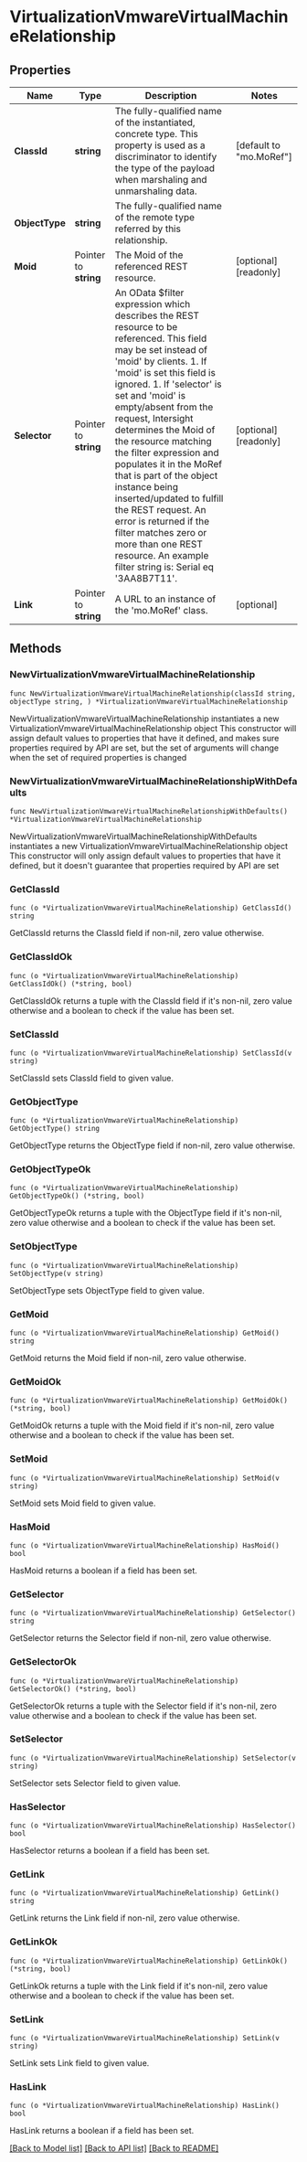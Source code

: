 # VirtualizationVmwareVirtualMachineRelationship

## Properties

Name | Type | Description | Notes
------------ | ------------- | ------------- | -------------
**ClassId** | **string** | The fully-qualified name of the instantiated, concrete type. This property is used as a discriminator to identify the type of the payload when marshaling and unmarshaling data. | [default to "mo.MoRef"]
**ObjectType** | **string** | The fully-qualified name of the remote type referred by this relationship. | 
**Moid** | Pointer to **string** | The Moid of the referenced REST resource. | [optional] [readonly] 
**Selector** | Pointer to **string** | An OData $filter expression which describes the REST resource to be referenced. This field may be set instead of &#39;moid&#39; by clients. 1. If &#39;moid&#39; is set this field is ignored. 1. If &#39;selector&#39; is set and &#39;moid&#39; is empty/absent from the request, Intersight determines the Moid of the resource matching the filter expression and populates it in the MoRef that is part of the object instance being inserted/updated to fulfill the REST request. An error is returned if the filter matches zero or more than one REST resource. An example filter string is: Serial eq &#39;3AA8B7T11&#39;. | [optional] [readonly] 
**Link** | Pointer to **string** | A URL to an instance of the &#39;mo.MoRef&#39; class. | [optional] 

## Methods

### NewVirtualizationVmwareVirtualMachineRelationship

`func NewVirtualizationVmwareVirtualMachineRelationship(classId string, objectType string, ) *VirtualizationVmwareVirtualMachineRelationship`

NewVirtualizationVmwareVirtualMachineRelationship instantiates a new VirtualizationVmwareVirtualMachineRelationship object
This constructor will assign default values to properties that have it defined,
and makes sure properties required by API are set, but the set of arguments
will change when the set of required properties is changed

### NewVirtualizationVmwareVirtualMachineRelationshipWithDefaults

`func NewVirtualizationVmwareVirtualMachineRelationshipWithDefaults() *VirtualizationVmwareVirtualMachineRelationship`

NewVirtualizationVmwareVirtualMachineRelationshipWithDefaults instantiates a new VirtualizationVmwareVirtualMachineRelationship object
This constructor will only assign default values to properties that have it defined,
but it doesn't guarantee that properties required by API are set

### GetClassId

`func (o *VirtualizationVmwareVirtualMachineRelationship) GetClassId() string`

GetClassId returns the ClassId field if non-nil, zero value otherwise.

### GetClassIdOk

`func (o *VirtualizationVmwareVirtualMachineRelationship) GetClassIdOk() (*string, bool)`

GetClassIdOk returns a tuple with the ClassId field if it's non-nil, zero value otherwise
and a boolean to check if the value has been set.

### SetClassId

`func (o *VirtualizationVmwareVirtualMachineRelationship) SetClassId(v string)`

SetClassId sets ClassId field to given value.


### GetObjectType

`func (o *VirtualizationVmwareVirtualMachineRelationship) GetObjectType() string`

GetObjectType returns the ObjectType field if non-nil, zero value otherwise.

### GetObjectTypeOk

`func (o *VirtualizationVmwareVirtualMachineRelationship) GetObjectTypeOk() (*string, bool)`

GetObjectTypeOk returns a tuple with the ObjectType field if it's non-nil, zero value otherwise
and a boolean to check if the value has been set.

### SetObjectType

`func (o *VirtualizationVmwareVirtualMachineRelationship) SetObjectType(v string)`

SetObjectType sets ObjectType field to given value.


### GetMoid

`func (o *VirtualizationVmwareVirtualMachineRelationship) GetMoid() string`

GetMoid returns the Moid field if non-nil, zero value otherwise.

### GetMoidOk

`func (o *VirtualizationVmwareVirtualMachineRelationship) GetMoidOk() (*string, bool)`

GetMoidOk returns a tuple with the Moid field if it's non-nil, zero value otherwise
and a boolean to check if the value has been set.

### SetMoid

`func (o *VirtualizationVmwareVirtualMachineRelationship) SetMoid(v string)`

SetMoid sets Moid field to given value.

### HasMoid

`func (o *VirtualizationVmwareVirtualMachineRelationship) HasMoid() bool`

HasMoid returns a boolean if a field has been set.

### GetSelector

`func (o *VirtualizationVmwareVirtualMachineRelationship) GetSelector() string`

GetSelector returns the Selector field if non-nil, zero value otherwise.

### GetSelectorOk

`func (o *VirtualizationVmwareVirtualMachineRelationship) GetSelectorOk() (*string, bool)`

GetSelectorOk returns a tuple with the Selector field if it's non-nil, zero value otherwise
and a boolean to check if the value has been set.

### SetSelector

`func (o *VirtualizationVmwareVirtualMachineRelationship) SetSelector(v string)`

SetSelector sets Selector field to given value.

### HasSelector

`func (o *VirtualizationVmwareVirtualMachineRelationship) HasSelector() bool`

HasSelector returns a boolean if a field has been set.

### GetLink

`func (o *VirtualizationVmwareVirtualMachineRelationship) GetLink() string`

GetLink returns the Link field if non-nil, zero value otherwise.

### GetLinkOk

`func (o *VirtualizationVmwareVirtualMachineRelationship) GetLinkOk() (*string, bool)`

GetLinkOk returns a tuple with the Link field if it's non-nil, zero value otherwise
and a boolean to check if the value has been set.

### SetLink

`func (o *VirtualizationVmwareVirtualMachineRelationship) SetLink(v string)`

SetLink sets Link field to given value.

### HasLink

`func (o *VirtualizationVmwareVirtualMachineRelationship) HasLink() bool`

HasLink returns a boolean if a field has been set.


[[Back to Model list]](../README.md#documentation-for-models) [[Back to API list]](../README.md#documentation-for-api-endpoints) [[Back to README]](../README.md)


